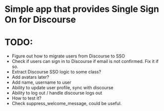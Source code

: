 # Simple app that provides Single Sign On for Discourse

# TODO:
- Figure out how to migrate users from Discourse to SSO
- Check if users can sign in to Discourse if email is not confirmed. Fix it if so.
- Extract Discourse SSO logic to some class?
- Add avatars later?
- Add name, username to user
- Ability to update user profile, sync with discourse
- Ability to log out / handle discourse logs out
- How to test it?
- Check suppress_welcome_message, could be useful.
